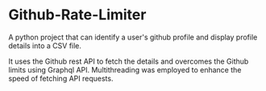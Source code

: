 # Github-Rate-Limiter

A python project that can identify a user's github profile and display profile details into a CSV file.

It uses the Github rest API to fetch the details and overcomes the Github limits using Graphql API.
Multithreading was employed to enhance the speed of fetching API requests.
